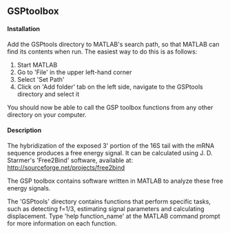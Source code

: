 ## GSPtoolbox


#### Installation

Add the GSPtools directory to MATLAB's search path, so that MATLAB can find its contents when run. 
The easiest way to do this is as follows:


1. Start MATLAB
2. Go to 'File' in the upper left-hand corner
3. Select 'Set Path'
4. Click on 'Add folder' tab on the left side, navigate to the GSPtools directory and select it


You should now be able to call the GSP toolbox functions from any other directory on your computer. 


#### Description

The hybridization of the exposed 3' portion of the 16S tail with the mRNA sequence produces a free energy
signal. It can be calculated using J. D. Starmer's 'Free2Bind' software, available at:
http://sourceforge.net/projects/free2bind


The GSP toolbox contains software written in MATLAB to analyze these free energy signals.


The 'GSPtools' directory contains functions that perform specific tasks, such as detecting f=1/3, 
estimating signal parameters and calculating displacement. Type 'help function_name' at the MATLAB 
command prompt for more information on each function. 

